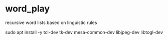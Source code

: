 # word_play
recursive word lists based on linguistic rules


sudo apt install -y  tcl-dev tk-dev mesa-common-dev libjpeg-dev libtogl-dev

